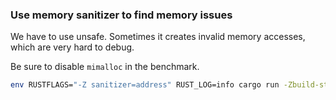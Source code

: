### Use memory sanitizer to find memory issues

We have to use unsafe.
Sometimes it creates invalid memory accesses, which are very hard to debug.

Be sure to disable `mimalloc` in the benchmark.

```bash
env RUSTFLAGS="-Z sanitizer=address" RUST_LOG=info cargo run -Zbuild-std --target x86_64-unknown-linux-gnu --bin bench_server
```
